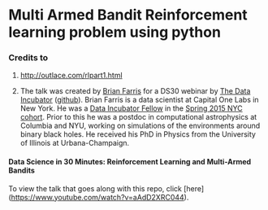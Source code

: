 # Multi Armed Bandit Reinforcement learning problem using python

### Credits to 
1) http://outlace.com/rlpart1.html

2) The talk was created by [Brian Farris](https://github.com/brianfarris/) for a DS30 webinar by [The Data Incubator](https://www.thedataincubator.com/) ([github](https://github.com/thedataincubator/)).  Brian Farris is a data scientist at Capital One Labs in New York. He was a [Data Incubator Fellow](https://www.thedataincubator.com/fellowship.html) in the [Spring 2015 NYC cohort](http://blog.thedataincubator.com/2015/08/columbia-astrophysics-postdoc-moves-to-capital-one-labs-alumni-spotlight-on-brian-farris/). Prior to this he was a postdoc in computational astrophysics at Columbia and NYU, working on simulations of the environments around binary black holes. He received his PhD in Physics from the University of Illinois at Urbana-Champaign.
#### Data Science in 30 Minutes: Reinforcement Learning and Multi-Armed Bandits
To view the talk that goes along with this repo, click [here] (https://www.youtube.com/watch?v=aAdD2XRC044).
